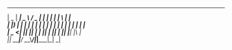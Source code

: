  ____  _____ ____     ___  _   _ _____ _____ _   _   
|  _ \| ____|  _ \   / _ \| | | | ____| ____| \ | |  
| |_) |  _| | | | | | | | | | | |  _| |  _| |  \| |  
|  _ <| |___| |_| | | |_| | |_| | |___| |___| |\  |  
|_| \_\_____|____/   \__\_\\___/|_____|_____|_| \_|  
                                                     

